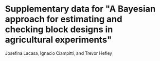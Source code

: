 # Supplementary data for "A Bayesian approach for estimating and checking block designs in agricultural experiments"

Josefina Lacasa, Ignacio Ciampitti, and Trevor Hefley
